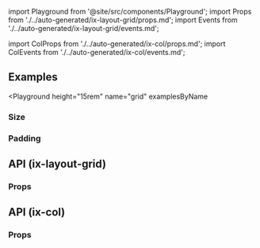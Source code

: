 import Playground from '@site/src/components/Playground';
import Props from './../auto-generated/ix-layout-grid/props.md';
import Events from './../auto-generated/ix-layout-grid/events.md';

import ColProps from './../auto-generated/ix-col/props.md';
import ColEvents from './../auto-generated/ix-col/events.md';

## Examples

<Playground
  height="15rem"
  name="grid"
  examplesByName
>
</Playground>

### Size

<Playground
  height="17rem"
  name="grid-size"
  examplesByName>
</Playground>

### Padding

<Playground
  name="grid-padding"
  height="17rem"
  examplesByName>
</Playground>

## API (ix-layout-grid)

### Props 

<Props />

## API (ix-col)

### Props

<ColProps />
